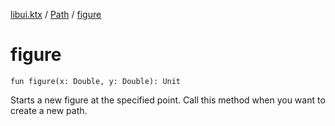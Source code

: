 [libui.ktx](../index.md) / [Path](index.md) / [figure](./figure.md)

# figure

`fun figure(x: Double, y: Double): Unit`

Starts a new figure at the specified point. Call this method when you want to create a new path.

